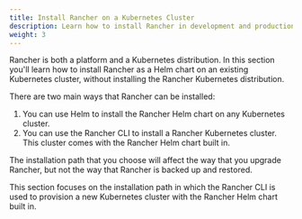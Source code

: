 ```yaml
---
title: Install Rancher on a Kubernetes Cluster
description: Learn how to install Rancher in development and production environments. Read about single node and high availability installation
weight: 3
---
```


Rancher is both a platform and a Kubernetes distribution. In this section you'll learn how to install Rancher as a Helm chart on an existing Kubernetes cluster, without installing the Rancher Kubernetes distribution.

There are two main ways that Rancher can be installed:

1. You can use Helm to install the Rancher Helm chart on any Kubernetes cluster.
2. You can use the Rancher CLI to install a Rancher Kubernetes cluster. This cluster comes with the Rancher Helm chart built in.

The installation path that you choose will affect the way that you upgrade Rancher, but not the way that Rancher is backed up and restored.

This section focuses on the installation path in which the Rancher CLI is used to provision a new Kubernetes cluster with the Rancher Helm chart built in.

